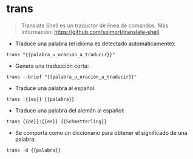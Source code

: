 # trans

> Translate Shell es un traductor de línea de comandos.
> Más información: <https://github.com/soimort/translate-shell>.

- Traduce una palabra (el idioma es detectado automáticamente):

`trans "{{palabra_u_oración_a_traducir}}"`

- Genera una traducción corta:

`trans --brief "{{palabra_u_oración_a_traducir}}"`

- Traduce una palabra al español:

`trans :{{es}} {{palabra}}`

- Traduce una palabra del alemán al español:

`trans {{de}}:{{es}} {{Schmetterling}}`

- Se comporta como un diccionario para obtener el significado de una palabra:

`trans -d {{palabra}}`
